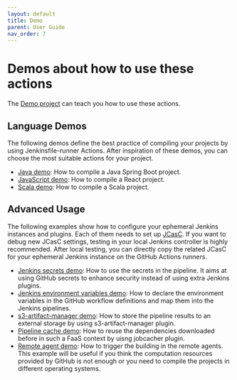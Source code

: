 ```yaml
---
layout: default
title: Demo
parent: User Guide
nav_order: 7
---
```


# Demos about how to use these actions
The [Demo project](https://github.com/jenkinsci/jfr-action-demo) can teach you how to use these actions.

## Language Demos

The following demos define the best practice of compiling your projects by using Jenkinsfile-runner Actions.
After inspiration of these demos, you can choose the most suitable actions for your project.

* [Java demo](https://github.com/jenkinsci/jfr-action-demo/blob/master/demo/java): How to compile a Java Spring Boot project.
* [JavaScript demo](https://github.com/jenkinsci/jfr-action-demo/blob/master/demo/javascript/my-react-app): How to compile a React project.
* [Scala demo](https://github.com/jenkinsci/jfr-action-demo/blob/master/demo/scala/scalaexample): How to compile a Scala project.

## Advanced Usage

The following examples show how to configure your ephemeral Jenkins instances and plugins.
Each of them needs to set up [JCasC](https://github.com/jenkinsci/configuration-as-code-plugin).
If you want to debug new JCasC settings, testing in your local Jenkins controller is highly recommended.
After local testing, you can directly copy the related JCasC for your ephemeral Jenkins instance on the GitHub Actions runners.

* [Jenkins secrets demo](https://github.com/jenkinsci/jfr-action-demo/blob/master/demo/jenkins-secrets): How to use the secrets in the pipeline. It aims at using GitHub secrets to enhance security instead of using extra Jenkins plugins.
* [Jenkins environment variables demo](https://github.com/jenkinsci/jfr-action-demo/blob/master/demo/jenkins-envs): How to declare the environment variables in the GitHub workflow definitions and map them into the Jenkins pipelines.
* [s3-artifact-manager demo](https://github.com/jenkinsci/jfr-action-demo/blob/master/demo/s3-artifact-manager): How to store the pipeline results to an external storage by using s3-artifact-manager plugin.
* [Pipeline cache demo](https://github.com/jenkinsci/jfr-action-demo/blob/master/demo/jobcacher): How to reuse the dependencies downloaded before in such a FaaS context by uisng jobcacher plugin.
* [Remote agent demo](https://github.com/jenkinsci/jfr-action-demo/blob/master/demo/remote-agent): How to trigger the building in the remote agents. This example will be useful if you think the computation resources provided by GitHub is not enough or you need to compile the projects in different operating systems.
